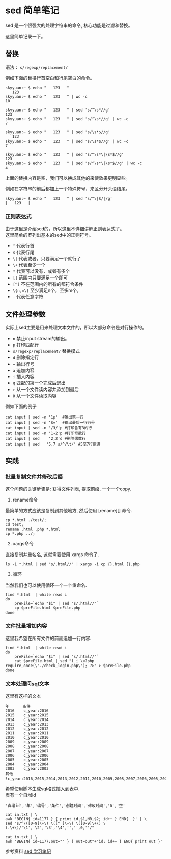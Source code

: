 # sed 简单笔记

sed 是一个很强大的处理字符串的命令, 核心功能是过滤和替换。  

这里简单记录一下。  


## 替换  

语法： `s/regexp/replacement/`

例如下面的替换行首空白和行尾空白的命令。  

```
skyyuan:~ $ echo "   123   "
   123   
skyyuan:~ $ echo "   123   " | wc -c
10

skyyuan:~ $ echo "   123   " | sed 's/^\s*//g'
123   
skyyuan:~ $ echo "   123   " | sed 's/^\s*//g' | wc -c
7

skyyuan:~ $ echo "   123   " | sed 's/\s*$//g'
   123
skyyuan:~ $ echo "   123   " | sed 's/\s*$//g' | wc -c
7

skyyuan:~ $ echo "   123   " | sed 's/^\s*\|\s*$//g'
123
skyyuan:~ $ echo "   123   " | sed 's/^\s*\|\s*$//g' | wc -c
4
```


上面的替换内容是空，我们可以换成其他的来使效果更明显些。  

例如在字符串的前后都加上一个特殊符号，来区分开头语结尾。  

```
skyyuan:~ $ echo "   123   " | sed 's/^\|$/|/g'
|   123   |
```

### 正则表达式

由于这里是介绍sed的，所以这里不详细讲解正则表达式了。  
这里简单的罗列出基本的sed中的正则符号。  

* `^`  代表行首
* `$`  代表行尾
* `\|` 代表或者，只要满足一个就行了
* `\+` 代表至少一个
* `*` 代表可以没有，或者有多个
* `[]` 范围内只要满足一个即可
* `[^]` 不在范围内的所有的都符合条件
* `\{n,m\}` 至少满足n个，至多m个。  
* `.` 代表任意字符


## 文件处理参数

实际上sed主要是用来处理文本文件的，所以大部分命令是对行操作的。  


*  `n` 禁止input stream的输出。
*  `p` 打印匹配行
*  `s/regexp/replacement/` 替换模式
*  `d` 删除指定行
*  `=` 输出行号
*  `a`  追加内容
*  `i`  插入内容
*  `q` 匹配的第一个完成后退出
*  `r` 从一个文件读内容并添加到最后
*  `R` 从一个文件读取内容

例如下面的例子  

```
cat input | sed -n '1p'  #输出第一行
cat input | sed -n '$='  #输出最后一行行号
cat input | sed -n '/3/'p #打印含有3的行
cat input | sed -n '1~2'p #打印奇数行
cat input | sed    '2,2'd #删除偶数行
cat input | sed   '5,7 s/^/\t/' #5至7行缩进
```


## 实践

### 批量复制文件并修改后缀


这个问题的关键步骤是: 获得文件列表, 提取前缀, 一个一个copy. 


1. rename命令  

最简单的方式应该是复制到其他地方, 然后使用 [rename][] 命令.  

```
cp *.html ./test/;
cd test;
rename .html .php *.html
cp *.php ../;
```


2. xargs命令

直接复制并重名名, 这就需要使用 xargs 命令了.  
 

```
ls -1 *.html | sed "s/.html//" | xargs -i cp {}.html {}.php
```

3. 循环

当然我们也可以使用循环一个一个重命名.  

```
find *.html  | while read i
do
    preFile=`echo "$i" | sed "s/.html//"`
    cp $preFile.html $preFile.php
done
```


### 文件批量增加内容

这里我希望在所有文件的前面追加一行内容.  


```
find *.html  | while read i
do
    preFile=`echo "$i" | sed "s/.html//"`
    cat $preFile.html | sed "1 i \<?php require_once(\"./check_login.php\"); ?>" > $preFile.php
done
```


### 文本处理问sql文本

这里有这样的文本

```
年      条件
2016	c_year:2016
2015	c_year:2015
2014	c_year:2014
2013	c_year:2013
2012	c_year:2012
2011	c_year:2011
2010	c_year:2010
2009	c_year:2009
2008	c_year:2008
2007	c_year:2007
2006	c_year:2006
2005	c_year:2005
2004	c_year:2004
2003	c_year:2003
其他	!c_year:2016,2015,2014,2013,2012,2011,2010,2009,2008,2007,2006,2005,2004,2003
```

希望使用脚本生成sql格式插入到表中.  
表有一个自增id

```
'自增id','年','编号','条件','创建时间','修改时间','0','空'

```

```
cat in.txt | \
awk 'BEGIN{ id=1177 } { print id,$1,NR,$2; id++ } END{  }' | \
sed "s/^\([0-9]\+\) \([^ ]\+\) \([0-9]\+\) \(.\+\)/'\1','\2','\3','\4','','',0,''/"

cat in.txt | \
awk 'BEGIN{ id=1177;out="" } { out=out"+"id; id++ } END{ print out }'
```





参考资料  [sed 学习笔记](http://tiankonguse.com/record/record.php?id=638)

